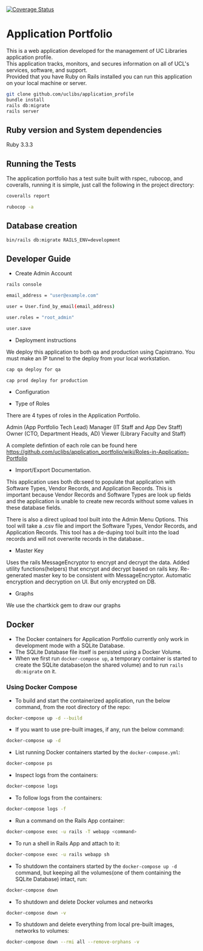 [![Coverage Status](https://coveralls.io/repos/github/uclibs/application_portfolio/badge.svg?branch=qa)](https://coveralls.io/github/uclibs/application_portfolio?branch=qa)

# Application Portfolio

This is a web application developed for the management of UC Libraries application profile.  
This application tracks, monitors, and secures information on all of UCL's services, software, and support.  
Provided that you have Ruby on Rails installed you can run this application on your local machine or server.

```bash
git clone github.com/uclibs/application_profile
bundle install
rails db:migrate
rails server
```

## Ruby version and System dependencies

Ruby 3.3.3

## Running the Tests
The application portfolio has a test suite built with rspec, rubocop, and coveralls, running it is simple, just call the following in the project directory:

```bash
coveralls report
```

```bash
rubocop -a
```

## Database creation

```bash
bin/rails db:migrate RAILS_ENV=development
```

## Developer Guide

* Create Admin Account
```bash
rails console

email_address = "user@example.com"

user = User.find_by_email(email_address)

user.roles = "root_admin"

user.save

```
* Deployment instructions

We deploy this application to both qa and production using Capistrano.  You must make an IP tunnel to the deploy from your local workstation.

```bash
cap qa deploy for qa

cap prod deploy for production
```

* Configuration

* Type of Roles

There are 4 types of roles in the Application Portfolio.

Admin (App Portfolio Tech Lead)
Manager (IT Staff and App Dev Staff)
Owner (CTO, Department Heads, AD)
Viewer (Library Faculty and Staff)

A complete defintion of each role can be found here https://github.com/uclibs/application_portfolio/wiki/Roles-in-Application-Portfolio

* Import/Export Documentation.

This application uses both db:seed to populate that application with Software Types, Vendor Records, and Application Records.  This is important because Vendor Records and Software Types are look up fields and the application is unable to create new records without some values in these database fields.

There is also a direct upload tool built into the Admin Menu Options.  This tool will take a .csv file and import the Software Types, Vendor Records, and Application Records.  This tool has a de-duping tool built into the load records and will not overwrite records in the database..

* Master Key

Uses the rails MessageEncryptor to encrypt and decrypt the data.
Added utility functions(helpers) that encrypt and decrypt based on rails key.
Re-generated master key to be consistent with MessageEncryptor.
Automatic encryption and decryption on UI. But only encrypted on DB.

* Graphs

We use the chartkick gem to draw our graphs


## Docker
* The Docker containers for Application Portfolio currently only work in development mode with a SQLite Database.
* The SQLite Database file itself is persisted using a Docker Volume.
* When we first run `docker-compose up`, a temporary container is started to create the SQLite database(on the shared volume) and to run `rails db:migrate` on it.
  
### Using Docker Compose
* To build and start the containerized application, run the below command, from the root directory of the repo:
```bash
docker-compose up -d --build
```
* If you want to use pre-built images, if any, run the below command:
```bash
docker-compose up -d
```
* List running Docker containers started by the `docker-compose.yml`:
```bash
docker-compose ps
```
* Inspect logs from the containers:
```bash
docker-compose logs
```
* To follow logs from the containers:
```bash
docker-compose logs -f
```  
* Run a command on the Rails App container:
```bash
docker-compose exec -u rails -T webapp <command>
```
* To run a shell in Rails App and attach to it:
```bash
docker-compose exec -u rails webapp sh
```
* To shutdown the containers started by the `docker-compose up -d` command, but keeping all the volumes(one of them containing the SQLite Database) intact, run:
```bash
docker-compose down
```
* To shutdown and delete Docker volumes and networks
```bash
docker-compose down -v
```
* To shutdown and delete everything from local pre-built images, networks to volumes:
```bash
docker-compose down --rmi all --remove-orphans -v 
```
